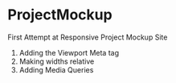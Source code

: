 # ProjectMockup

First Attempt at Responsive Project Mockup Site 
1. Adding the Viewport Meta tag 
2. Making widths relative 
3. Adding Media Queries 
